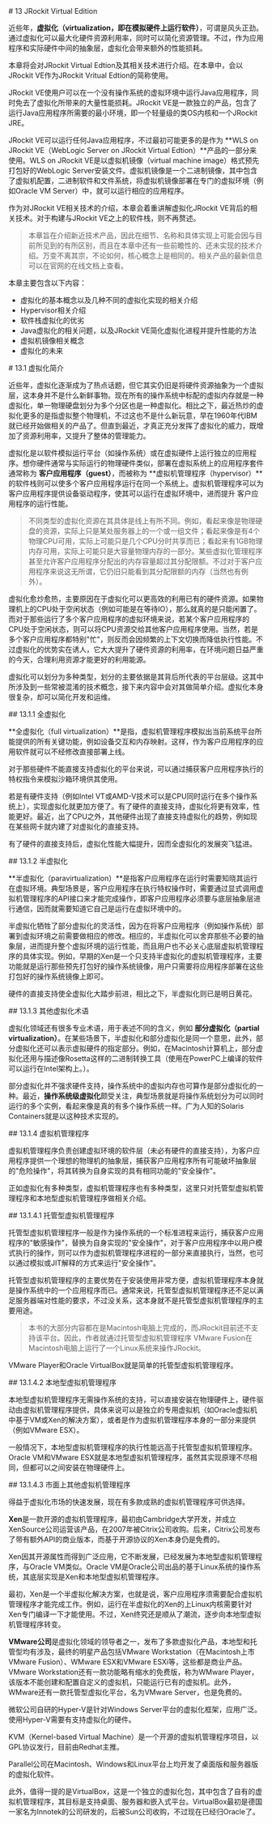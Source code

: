 <a anme="13" />
# 13 JRockit Virtual Edition

近些年，**虚拟化（virtualization，即在模拟硬件上运行软件）**，可谓是风头正劲。通过虚拟化可以最大化硬件资源利用率，同时可以简化资源管理。不过，作为应用程序和实际硬件中间的抽象层，虚拟化会带来额外的性能损耗。

本章将会对JRockit Virtual Edtion及其相关技术进行介绍。在本章中，会以JRockit VE作为JRockit Vritual Edtion的简称使用。

JRockit VE使用户可以在一个没有操作系统的虚拟环境中运行Java应用程序，同时免去了虚拟化所带来的大量性能损耗。JRockit VE是一款独立的产品，包含了运行Java应用程序所需要的最小环境，即一个轻量级的类OS内核和一个JRockit JRE。

JRockit VE可以运行任何Java应用程序，不过最初可能更多的是作为 **WLS on JRockit VE（WebLogic Server on JRockit Virtual Edtion）**产品的一部分来使用。WLS on JRockit VE是以虚拟机镜像（virtual machine image）格式预先打包好的WebLogic Server安装文件。虚拟机镜像是一个二进制镜像，其中包含了虚拟机配置，二进制软件和文件系统，将虚拟机镜像部署在专门的虚拟环境（例如Oracle VM Server）中，就可以运行相应的应用程序。

作为对JRockit VE相关技术的介绍，本章会着重讲解虚拟化JRockit VE背后的相关技术。对于构建与JRockit VE之上的软件栈，则不再赘述。

>本章旨在介绍新近技术产品，因此在细节、名称和具体实现上可能会因与目前所见到的有所区别，而且在本章中还有一些前瞻性的、还未实现的技术介绍。万变不离其宗，不论如何，核心概念上是相同的。相关产品的最新信息可以在官网的在线文档上查看。

本章主要包含以下内容：

* 虚拟化的基本概念以及几种不同的虚拟化实现的相关介绍
* Hypervisor相关介绍
* 软件栈虚拟化的优劣
* Java虚拟化的相关问题，以及JRockit VE简化虚拟化进程并提升性能的方法
* 虚拟机镜像相关概念
* 虚拟化的未来

<a name="13.1" />
# 13.1 虚拟化简介

近些年，虚拟化逐渐成为了热点话题，但它其实仍旧是将硬件资源抽象为一个虚拟层，这本身并不是什么新鲜事物。现在所有的操作系统中标配的虚拟内存就是一种虚拟化，单一物理硬盘划分为多个分区也是一种虚拟化。相比之下，最近热炒的虚拟化更多的是指虚拟整个物理机，不过这也不是什么新玩意，早在1960年代IBM就已经开始做相关的产品了。但直到最近，才真正充分发挥了虚拟化的威力，既增加了资源利用率，又提升了整体的管理能力。

虚拟化是以软件模拟运行平台（如操作系统）或在虚拟硬件上运行独立的应用程序。想你硬件通常与实际运行的物理硬件类似，部署在虚拟系统上的应用程序套件通常称为 **客户应用程序（guest）**，而被称为 **虚拟机管理程序（hypervisor）**的软件栈则可以使多个客户应用程序运行在同一个系统上。虚拟机管理程序可以为客户应用程序提供设备驱动程序，使其可以运行在虚拟环境中，进而提升 客户应用程序的运行性能。

>不同类型的虚拟化资源在其具体是线上有所不同。例如，看起来像是物理硬盘的资源，实际上只是某处服务器上的一个或一组文件；看起来像是有4个物理CPU可用，实际上可能只是几个CPU分时共享而已；看起来有1GB物理内存可用，实际上可能只是大容量物理内存的一部分。某些虚拟化管理程序甚至允许客户应用程序分配出的内存容量超过其分配限额。不过对于客户应用程序来说这无所谓，它仍旧只能看到其分配限额的内存（当然也有例外）。

虚拟化愈炒愈热，主要原因在于虚拟化可以更高效的利用已有的硬件资源。如果物理机上的CPU处于空闲状态（例如可能是在等待IO），那么就真的是只能闲置了。而对于那些运行了多个客户应用程序的虚拟环境来说，若某个客户应用程序的CPU处于空闲状态，则可以将CPU资源交给其他客户应用程序使用。当然，若是多个客户应用程序都特别"忙"，则反而会因频繁的上下文切换而降低执行性能。不过虚拟化的优势实在诱人，它大大提升了硬件资源的利用率，在环境问题日益严重的今天，合理利用资源才能更好的利用能源。

虚拟化可以划分为多种类型，划分的主要依据是其背后所代表的平台层级。这其中所涉及到一些常被混淆的技术概念，接下来内容中会对其做简单介绍。虚拟化本身很复杂，却可以简化开发和运维。

<a name="13.1.1" />
## 13.1.1 全虚拟化

**全虚拟化（full virtualization）**是指，虚拟机管理程序模拟出当前系统平台所能提供的所有关键功能，例如设备交互和内存映射。这样，作为客户应用程序的应用软件就可以不经修改直接部署上线。

对于那些硬件不能直接支持虚拟化的平台来说，可以通过捕获客户应用程序执行的特权指令来模拟沙箱环境供其使用。

若是有硬件支持（例如Intel VT或AMD-V技术可以是CPU同时运行在多个操作系统上），实现虚拟化就更加方便了。有了硬件的直接支持，虚拟化将更有效率，性能更好。最近，出了CPU之外，其他硬件出现了直接支持虚拟化的趋势，例如现在某些网卡就内建了对虚拟化的直接支持。

有了硬件的直接支持后，虚拟化性能大幅提升，因而全虚拟化的发展突飞猛进。

<a name="13.1.2" />
## 13.1.2 半虚拟化

**半虚拟化（paravirtualization）**是指客户应用程序在运行时需要知晓其运行在虚拟环境。典型场景是，客户应用程序在执行特权操作时，需要通过显式调用虚拟机管理程序的API接口来才能完成操作，即客户应用程序必须要与底层抽象层进行通信，因而就需要知道它自己是运行在虚拟环境中的。

半虚拟化牺牲了部分虚拟化的灵活性，因为在将客户应用程序（例如操作系统）部署到虚拟环境之前需要做相应的修改。相应的，半虚拟化可以舍弃那些不必要的抽象层，进而提升整个虚拟环境的运行性能，而且用户也不必关心底层虚拟机管理程序的具体实现。例如，早期的Xen是一个只支持半虚拟化的虚拟机管理程序，主要功能就是运行那些预先打包好的操作系统镜像，用户只需要将应用程序部署在这些打包好的操作系统镜像上即可。

硬件的直接支持使全虚拟化大踏步前进，相比之下，半虚拟化则已是明日黄花。

<a name="13.1.3" />
## 13.1.3 其他虚拟化术语

虚拟化领域还有很多专业术语，用于表述不同的含义，例如 **部分虚拟化（partial virtualization）**。在某些场景下，半虚拟化和部分虚拟化是同一个意思，此外，部分虚拟化还可以表示虚拟硬件的指定部分。例如，在Macintosh计算机上，部分虚拟化还用与描述像Rosetta这样的二进制转换工具（使用在PowerPC上编译的软件可以运行在Intel架构上。）。

部分虚拟化并不强求硬件支持，操作系统中的虚拟内存也可算作是部分虚拟化的一种。最近，**操作系统级虚拟化**颇受关注，典型场景就是将操作系统划分为可以同时运行的多个实例，看起来像是真的有多个操作系统一样。广为人知的Solaris Containers就是以这种技术实现的。

<a name="13.1.4" />
## 13.1.4 虚拟机管理程序

虚拟机管理程序负责创建虚拟环境的软件层（未必有硬件的直接支持），为客户应用程序提供一个理想的物理机的抽象层，捕获客户应用程序所有可能破坏抽象层的"危险操作"，将其转换为自身实现的具有相同功能的"安全操作"。

正如虚拟化有多种类型，虚拟机管理程序也有多种类型，这里只对托管型虚拟机管理程序和本地型虚拟机管理程序做相关介绍。

<a name="13.1.4.1" />
## 13.1.4.1 托管型虚拟机管理程序

托管型虚拟机管理程序一般是作为操作系统的一个标准进程来运行，捕获客户应用程序的"敏感操作"，替换为自身实现的"安全操作"，对于客户应用程序中以用户模式执行的操作，则可以作为虚拟机管理程序进程的一部分来直接执行，当然，也可以通过模拟或JIT解释的方式来运行"安全操作"。

托管型虚拟机管理程序的主要优势在于安装使用非常方便，虚拟机管理程序本身就是操作系统中的一个应用程序而已。通常来说，托管型虚拟机管理程序还不足以满足服务器端对性能的要求，不过没关系，这本身就不是托管型虚拟机管理程序的主要用途。

>本书的大部分内容都在是Macintosh电脑上完成的，而JRockit目前还不支持该平台。因此，作者就通过托管型虚拟机管理程序 VMware Fusion在Macintosh电脑上运行了一个Linux系统来操作JRockit。

VMware Player和Oracle VirtualBox就是简单的托管型虚拟机管理程序。

<a name="13.1.4.2" />
## 13.1.4.2 本地型虚拟机管理程序

本地型虚拟机管理程序无需操作系统的支持，可以直接安装在物理硬件上，硬件驱动由虚拟机管理程序提供，具体来说可以是独立的专用虚拟机（如Oracle虚拟机中基于VM或Xen的解决方案），或者是作为虚拟机管理程序本身的一部分来提供（例如VMware ESX）。

一般情况下，本地型虚拟机管理程序的执行性能远高于托管型虚拟机管理程序。Oracle VM和VMware ESX就是本地型虚拟机管理程序，虽然其实现原理不尽相同，但都可以之间安装在物理硬件上。

<a name="13.1.4.3" />
## 13.1.4.3 市面上其他虚拟机管理程序

得益于虚拟化市场的快速发展，现在有多款成熟的虚拟机管理程序可供选择。

**Xen**是一款开源的虚拟机管理程序，最初由Cambridge大学开发，并成立XenSource公司运营该产品，在2007年被Citrix公司收购。后来，Citrix公司发布了带有额外API的商业版本，而基于开源协议的Xen本身仍是免费的。

Xen因其开源属性而得到广泛应用，它不断发展，已经发展为本地型虚拟机管理程序，与Oracle VM类似。Oracle VM是Oracle公司出品的基于Linux系统的操作系统，其底层实现是Xen和本地型虚拟机管理程序。

最初，Xen是一个半虚拟化解决方案，也就是说，客户应用程序须需要配合虚拟机管理程序才能完成工作。例如，运行在半虚拟化的Xen的上Linux内核需要针对Xen专门编译一下才能使用。不过，Xen终究还是顺从了潮流，逐步向本地型虚拟机管理程序转变。

**VMware公司**是虚拟化领域的领导者之一，发布了多款虚拟化产品，本地型和托管型均有涉及，最终的明星产品包括VMware Workstation（在Macintosh上市VMware Fusion）、WMware ESX和VMware ESXi等，这些都是商业产品。VMware Workstation还有一款功能略有缩水的免费版，称为WMware Player，该版本不能创建和配置自定义的虚拟机，只能运行已有的虚拟机。此外，WMware还有一款托管型虚拟化平台，名为VMware Server，也是免费的。

微软公司自研的Hyper-V是针对Windows Server平台的虚拟化框架，应用广泛。使用Hyper-V需要有支持虚拟化的硬件。

KVM（Kernel-based Virtual Machine）是一个开源的虚拟机管理程序项目，以GPL协议发行，目前由Redhat主推。

Parallel公司在Macintosh、Windows和Linux平台上均开发了桌面版和服务器版的虚拟化软件。

此外，值得一提的是VirtualBox，这是一个独立的虚拟化包，其中包含了自有的虚拟机管理程序，其目标是支持桌面、服务器和嵌入式平台。VirtualBox最初是德国一家名为Innotek的公司研发的，后被Sun公司收购，不过现在已经归Oracle了。